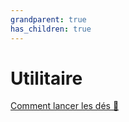 ```yaml
---
grandparent: true
has_children: true
---
```


# Utilitaire

[Comment lancer les dés 🎲](utilitaires/comment-lire-dés.md)
